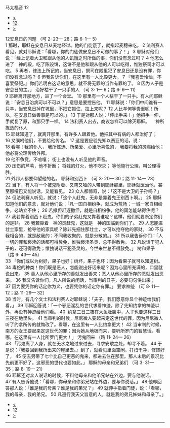 ﻿





 马太福音 12




* [<](bible/MAT11.md)
* [12](bible/MAT.md)
* [>](bible/MAT13.md)



 
12安息日的问题 （可
2·
23—
28；路
6·
1—
5）  
1 那时，耶稣在安息日从麦地经过。他的门徒饿了，就掐起麦穗来吃。 
2 法利赛人看见，就对耶稣说：「看哪，你的门徒做安息日不可做的事了！」 
3 耶稣对他们说：「经上记着大卫和跟从他的人饥饿之时所做的事，你们没有念过吗？ 
4 他怎么进了　神的殿，吃了陈设饼，这饼不是他和跟从他的人可以吃得，惟独祭司才可以吃。 
5 再者，律法上所记的，当安息日，祭司在殿里犯了安息日还是没有罪，你们没有念过吗？ 
6 但我告诉你们，在这里有一人比殿更大。 
7 『我喜爱怜恤，不喜爱祭祀。』你们若明白这话的意思，就不将无罪的当作有罪的了。 
8 因为人子是安息日的主。」 治好枯干了一只手的人 （可
3·
1—
6；路
6·
6—
11）  
9 耶稣离开那地方，进了一个会堂。 
10 那里有一个人枯干了一只手。有人问耶稣说：「安息日治病可以不可以？」意思是要控告他。 
11 耶稣说：「你们中间谁有一只羊，当安息日掉在坑里，不把它抓住、拉上来呢？ 
12 人比羊何等贵重呢！所以，在安息日做善事是可以的。」 
13 于是对那人说：「伸出手来！」他把手一伸，手就复了原，和那只手一样。 
14 法利赛人出去，商议怎样可以除灭耶稣。 　神所拣选的仆人  
15 耶稣知道了，就离开那里，有许多人跟着他。他把其中有病的人都治好了； 
16 又嘱咐他们，不要给他传名。 
17 这是要应验先知以赛亚的话，说：  
18 看哪！我的仆人， 我所拣选、所亲爱、心里所喜悦的， 我要将我的灵赐给他； 他必将公理传给外邦。  
19 他不争竞，不喧嚷； 街上也没有人听见他的声音。  
20 压伤的芦苇，他不折断； 将残的灯火，他不吹灭； 等他施行公理，叫公理得胜。  
21 外邦人都要仰望他的名。 耶稣和别西卜 （可
3·
20—
30；路
11·
14—
23）  
22 当下，有人将一个被鬼附着、又瞎又哑的人带到耶稣那里，耶稣就医治他，甚至那哑巴又能说话，又能看见。 
23 众人都惊奇，说：「这不是大卫的子孙吗？」 
24 但法利赛人听见，就说：「这个人赶鬼，无非是靠着鬼王别西卜啊。」 
25 耶稣知道他们的意念，就对他们说：「凡一国自相纷争，就成为荒场；一城一家自相纷争，必站立不住； 
26 若撒但赶逐撒但，就是自相纷争，他的国怎能站得住呢？ 
27 我若靠着别西卜赶鬼，你们的子弟赶鬼又靠着谁呢？这样，他们就要断定你们的是非。 
28 我若靠着　神的灵赶鬼，这就是　神的国临到你们了。 
29 人怎能进壮士家里，抢夺他的家具呢？除非先捆住那壮士，才可以抢夺他的家财。 
30 不与我相合的，就是敌我的；不同我收聚的，就是分散的。」 
31 所以我告诉你们：「人一切的罪和亵渎的话都可得赦免，惟独亵渎圣灵，总不得赦免。 
32 凡说话干犯人子的，还可得赦免；惟独说话干犯圣灵的，今世来世总不得赦免。」 树和果子 （路
6·
43—
45）  
33 「你们或以为树好，果子也好；树坏，果子也坏；因为看果子就可以知道树。 
34 毒蛇的种类！你们既是恶人，怎能说出好话来呢？因为心里所充满的，口里就说出来。 
35 善人从他心里所存的善就发出善来；恶人从他心里所存的恶就发出恶来。 
36 我又告诉你们，凡人所说的闲话，当审判的日子，必要句句供出来； 
37 因为要凭你的话定你为义，也要凭你的话定你有罪。」 要求神迹 （可
8·
11—
12；路
11·
29—
32）  
38 当时，有几个文士和法利赛人对耶稣说：「夫子，我们愿意你显个神迹给我们看。」 
39 耶稣回答说：「一个邪恶淫乱的世代求看神迹，除了先知约拿的神迹以外，再没有神迹给他们看。 
40  约拿三日三夜在大鱼肚腹中，人子也要这样三日三夜在地里头。 
41 当审判的时候，尼尼微人要起来定这世代的罪，因为尼尼微人听了约拿所传的就悔改了。看哪，在这里有一人比约拿更大！ 
42 当审判的时候，南方的女王要起来定这世代的罪；因为她从地极而来，要听所罗门的智慧话。看哪，在这里有一人比所罗门更大！」 污鬼回来 （路
11·
24—
26）  
43 「污鬼离了人身，就在无水之地过来过去，寻求安歇之处，却寻不着。 
44 于是说：『我要回到我所出来的屋里去。』到了，就看见里面空闲，打扫干净，修饰好了， 
45 便去另带了七个比自己更恶的鬼来，都进去住在那里。那人末后的景况比先前更不好了。这邪恶的世代也要如此。」 耶稣的母亲和兄弟们 （可
3·
31—
35；路
8·
19—
21）  
46 耶稣还对众人说话的时候，不料他母亲和他弟兄站在外边，要与他说话。 
47 有人告诉他说：「看哪，你母亲和你弟兄站在外边，要与你说话。」 
48 他却回答那人说：「谁是我的母亲？谁是我的弟兄？」 
49 就伸手指着门徒，说：「看哪，我的母亲，我的弟兄。 
50 凡遵行我天父旨意的人，就是我的弟兄姊妹和母亲了。」 
* [<](bible/MAT11.md)
* [12](bible/MAT.md)
* [>](bible/MAT13.md)





---









